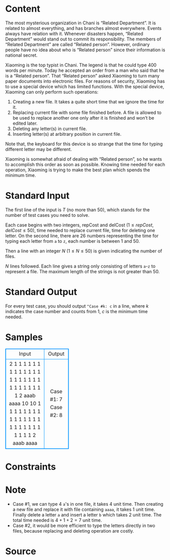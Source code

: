 
# Content

The most mysterious organization in Chani is “Related Department”. It is related to almost everything, and has branches almost everywhere. Events always have relation with it. Whenever disasters happen, “Related Department” would stand out to commit its responsibility. The members of “Related Department” are called “Related person”. However, ordinary people have no idea about who is “Related person” since their information is national secret.

Xiaoming is the top typist in Chani. The legend is that he could type $400$ words per minute. Today he accepted an order from a man who said that he is a “Related person”. That “Related person” asked Xiaoming to turn many paper documents into electronic files. For reasons of security, Xiaoming has to use a special device which has limited functions. With the special device, Xiaoming can only perform such operations:
1. Creating a new file. It takes a quite short time that we ignore the time for it.
2. Replacing current file with some file finished before. A file is allowed to be used to replace another one only after it is finished and won’t be edited later.
3. Deleting any letter(s) in current file.
4. Inserting letter(s) at arbitrary position in current file.

Note that, the keyboard for this device is so strange that the time for typing different letter may be different.

Xiaoming is somewhat afraid of dealing with “Related person”, so he wants to accomplish this order as soon as possible. Knowing time needed for each operation, Xiaoming is trying to make the best plan which spends the minimum time.

# Standard Input

The first line of the input is $T$ (no more than $50$), which stands for the number of test cases you need to solve.

Each case begins with two integers, repCost and delCost ($1 \leq repCost, delCost \leq 50$), time needed to replace current file, time for deleting one letter. On the second line, there are $26$ numbers representing the time for typing each letter from `a` to `z`, each number is between $1$ and $50$.

Then a line with an integer $N$ ($1 \leq N \leq 50$) is given indicating the number of files.

$N$ lines followed. Each line gives a string only consisting of letters `a`-`z` to represent a file. The maximum length of the strings is not greater than $50$.

# Standard Output

For every test case, you should output `"Case #k: c` in a line, where $k$ indicates the case number and counts from $1$, $c$ is the minimum time needed.

# Samples

<style>
        table,table tr th, table tr td { border:1px solid #0094ff; }
        table { width: 200px; min-height: 25px; line-height: 25px; text-align: center; border-collapse: collapse;}   
    </style>
<table>
	<tr>
		<td>Input</td>
		<td>Output</td>
	</tr>
<tr><td>2
1 1
1 1 1 1 1 1 1 1 1 1 1 1 1 1 1 1 1 1 1 1 1 1 1 1 1 1
2
aaab
aaaa
10 10
1 1 1 1 1 1 1 1 1 1 1 1 1 1 1 1 1 1 1 1 1 1 1 1 1 1
2
aaab
aaaa</td><td>Case #1: 7
Case #2: 8</td></tr></table>


# Constraints



# Note

* Case #$1$, we can type $4$ `a`'s in one file, it takes $4$ unit time. Then creating a new file and replace it with file containing `aaaa`, it takes $1$ unit time. Finally delete a letter `a` and insert a letter `b` which takes $2$ unit time. The total time needed is $4 + 1 + 2 = 7$ unit time.
* Case #$2$, it would be more efficient to type the letters directly in two files, because replacing and deleting operation are costly.

# Source


